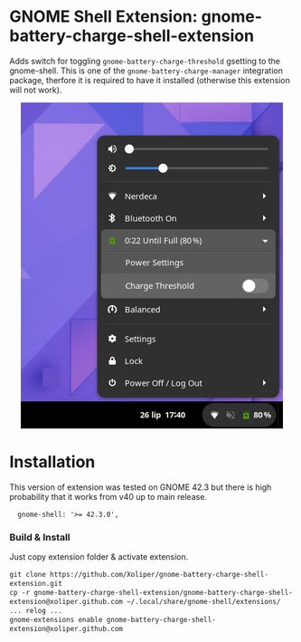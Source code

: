# GNOME Shell Extension: gnome-battery-charge-shell-extension
Adds switch for toggling ```gnome-battery-charge-threshold``` gsetting to the gnome-shell.
This is one of the ```gnome-battery-charge-manager``` integration package, therfore it is
required to have it installed (otherwise this extension will not work).

<p align="center">
  <img width="464" height="576" src="./assets/gnome-battery-charge-shell-extension.png">
</p>

# Installation

This version of extension was tested on GNOME 42.3 but there is high probability that it works from v40 up to main release.
```
  gnome-shell: '>= 42.3.0',
```

### Build & Install

Just copy extension folder & activate extension.
```
git clone https://github.com/Xoliper/gnome-battery-charge-shell-extension.git
cp -r gnome-battery-charge-shell-extension/gnome-battery-charge-shell-extension@xoliper.github.com ~/.local/share/gnome-shell/extensions/
... relog ...
gnome-extensions enable gnome-battery-charge-shell-extension@xoliper.github.com 
